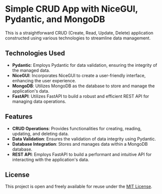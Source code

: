 
# Simple CRUD App with NiceGUI, Pydantic, and MongoDB

This is a straightforward CRUD (Create, Read, Update, Delete) application constructed using various technologies to streamline data management.

## Technologies Used

- **Pydantic**: Employs Pydantic for data validation, ensuring the integrity of the managed data.
- **NiceGUI**: Incorporates NiceGUI to create a user-friendly interface, enhancing the user experience.
- **MongoDB**: Utilizes MongoDB as the database to store and manage the application's data.
- **FastAPI**: Utilizes FastAPI to build a robust and efficient REST API for managing data operations.

## Features

- **CRUD Operations**: Provides functionalities for creating, reading, updating, and deleting data.
- **Data Validation**: Ensures the validation of data integrity using Pydantic.
- **Database Integration**: Stores and manages data within a MongoDB database.
- **REST API**: Employs FastAPI to build a performant and intuitive API for interacting with the application's data.

## License

This project is open and freely available for reuse under the [MIT License](https://opensource.org/licenses/MIT).


